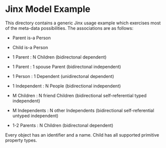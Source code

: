 Jinx Model Example
===================

This directory contains a generic Jinx usage example which exercises most of the meta-data possibilities.
The associations are as follows:

* Parent is-a Person

* Child is-a Person

* 1 Parent : N Children (bidirectonal dependent)

* 1 Parent : 1 spouse Parent (bidirectonal independent)

* 1 Person : 1 Dependent (unidirectonal dependent)

* 1 Independent : N People  (bidirectional independent)

* M Children : N friend Children  (bidirectional self-referential typed independent)

* M Independents : N other Independents  (bidirectional self-referential untyped independent)

* 1-2 Parents : N Children (bidirectonal dependent)

Every object has an identifier and a name. Child has all supported primitive property types.
